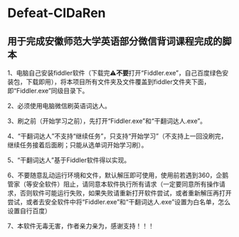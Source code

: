 # Defeat-CIDaRen
## 用于完成安徽师范大学英语部分微信背词课程完成的脚本  

1、电脑自己安装fiddler软件（下载完⚠️**不要**打开“Fiddler.exe”，自己百度绿色安装包，下载即用），将本项目所有文件夹及文件覆盖到fiddler文件夹下面，即“Fiddler.exe”同级目录下。  

2、必须使用电脑微信刷英语词达人。  

3、刷之前（开始学习之前），先打开“Fiddler.exe”和“干翻词达人.exe”。  

4、“干翻词达人”不支持“继续任务”，只支持“开始学习”（不支持上一回没刷完，继续任务接着后面刷；只能从选单词开始学习刷）。  

5、“干翻词达人”基于Fiddler软件得以实现。  

6、不要随意乱动运行环境和文件，默认解压即可使用，使用前若遇到360，企鹅管家（等安全软件）阻止，请同意本软件执行所有请求（一定要同意所有操作请求，否则软件可能运行失败，如果失败请重新打开软件尝试，或者重新解压再打开尝试，或者去安全软件中将“Fiddler.exe”和“干翻词达人.exe”设置为白名单，怎么设置自行百度）  

7、本软件无毒无害，作者亲力亲为，感谢支持！！！
